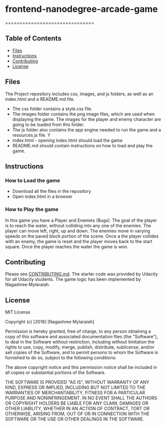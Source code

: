 # frontend-nanodegree-arcade-game
===============================

## Table of Contents

* [Files](#files)
* [Instructions](#instructions)
* [Contributing](#contributing)
* [License](#license)

## Files

The Project repository includes css, images, and js folders, as well as an index.html and a README.md file. 

- The css folder contains a style.css file.
- The images folder contains the png image files, which are used when displaying the game. The images for the player and enemy character are going to be loaded from this folder.
- The js folder also contains the app engine needed to run the game and a resources.js file. Y
- index.html - opening index.html should load the game
- README.md should contain instructions on how to load and play the game.

## Instructions

### How to Load the game
- Download all the files in the repository
- Open index.html in a browser

### How to Play the game
In this game you have a Player and Enemies (Bugs). The goal of the player is to reach the water, without colliding into any one of the enemies. The player can move left, right, up and down. The enemies move in varying speeds on the paved block portion of the scene. Once a the player collides with an enemy, the game is reset and the player moves back to the start square. Once the player reaches the water the game is won.

## Contributing

Please see [CONTRIBUTING.md](CONTRIBUTING.md). The starter code was provided by Udacity for _all_ Udacity students. The game logic has been implemented by Nagashree Mylaraiah. 

## License

MIT License

Copyright (c) [2018] [Nagashree Mylaraiah]

Permission is hereby granted, free of charge, to any person obtaining a copy
of this software and associated documentation files (the "Software"), to deal
in the Software without restriction, including without limitation the rights
to use, copy, modify, merge, publish, distribute, sublicense, and/or sell
copies of the Software, and to permit persons to whom the Software is
furnished to do so, subject to the following conditions:

The above copyright notice and this permission notice shall be included in all
copies or substantial portions of the Software.

THE SOFTWARE IS PROVIDED "AS IS", WITHOUT WARRANTY OF ANY KIND, EXPRESS OR
IMPLIED, INCLUDING BUT NOT LIMITED TO THE WARRANTIES OF MERCHANTABILITY,
FITNESS FOR A PARTICULAR PURPOSE AND NONINFRINGEMENT. IN NO EVENT SHALL THE
AUTHORS OR COPYRIGHT HOLDERS BE LIABLE FOR ANY CLAIM, DAMAGES OR OTHER
LIABILITY, WHETHER IN AN ACTION OF CONTRACT, TORT OR OTHERWISE, ARISING FROM,
OUT OF OR IN CONNECTION WITH THE SOFTWARE OR THE USE OR OTHER DEALINGS IN THE
SOFTWARE.
